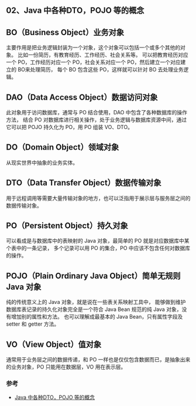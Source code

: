 ## 02、Java 中各种DTO，POJO 等的概念

## BO（Business Object）业务对象
主要作用是把业务逻辑封装为一个对象，这个对象可以包括一个或多个其他的对象。
比如一份简历，有教育经历、工作经历、社会关系等。
可以把教育经历对应一个 PO，工作经历对应一个 PO，社会关系对应一个 PO，然后建立一个对应建立的 BO来处理简历，
每个 BO 包含这些 PO，这样就可以针对 BO 去处理业务逻辑。

## DAO（Data Access Object）数据访问对象
此对象用于访问数据库，通常与 PO 结合使用，DAO 中包含了各种数据库的操作方法，
结合 PO 对数据库进行相关操作，处于业务逻辑与数据库资源中间，通过它可以把 POJO 持久化为 PO，用 PO 组装 VO、DTO。


## DO（Domain Object）领域对象
从现实世界中抽象的业务实体。

## DTO（Data Transfer Object）数据传输对象
用于远程调用等需要大量传输对象的地方，也可以泛指用于展示层与服务层之间的数据传输对象。

## PO（Persistent Object）持久对象
可以看成是与数据库中的表映射的 Java 对象，最简单的 PO 就是对应数据库中某个表中的一条记录，
多个记录可以用 PO 的集合，PO 中应该不包含任何对数据库的操作。

## POJO（Plain Ordinary Java Object）简单无规则 Java 对象
纯的传统意义上的 Java 对象，就是说在一些表关系映射工具中，
能够做到维护数据库表记录的持久化对象完全是一个符合 Java Bean 规范的纯 Java 对象，没有增加别的属性和方法。
也可以理解成最基本的 Java Bean，只有属性字段及 setter 和 getter 方法。

## VO（View Object）值对象
通常用于业务层之间的数据传递，和 PO 一样也是仅仅包含数据而已，是抽象出来的业务对象，PO 只能用在数据层，VO 用在表示层。

### 参考
- [Java 中各种DTO，POJO 等的概念](https://www.jianshu.com/p/c163e02c3d93)
